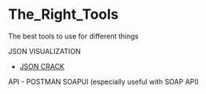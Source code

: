 # The_Right_Tools
The best tools to use for different things

JSON VISUALIZATION
- [JSON CRACK](https://github.com/AykutSarac/jsoncrack.com)

API - 
POSTMAN
SOAPUI (especially useful with SOAP API)
